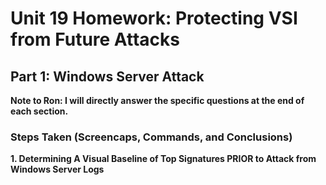 # Unit 19 Homework: Protecting VSI from Future Attacks


##  Part 1: Windows Server Attack

__Note to Ron: I will directly answer the specific questions at the end of each section.__

### Steps Taken (Screencaps, Commands, and Conclusions)

**1. Determining A Visual Baseline of Top Signatures PRIOR to Attack from Windows Server Logs**


